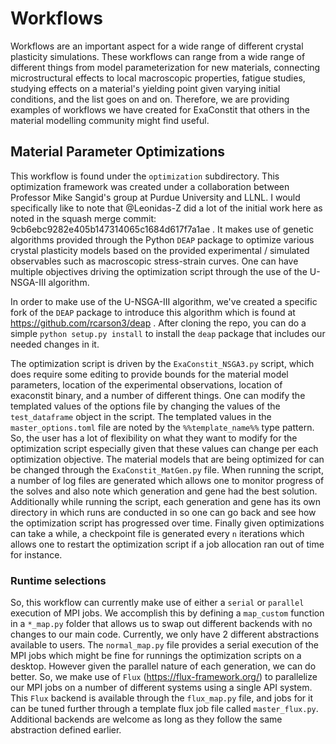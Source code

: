 # Workflows
Workflows are an important aspect for a wide range of different crystal plasticity simulations. These workflows can range from a wide range of different things from model parameterization for new materials, connecting microstructural effects to local macroscopic properties, fatigue studies, studying effects on a material's yielding point given varying initial conditions, and the list goes on and on. Therefore, we are providing examples of workflows we have created for ExaConstit that others in the material modelling community might find useful.

## Material Parameter Optimizations
This workflow is found under the `optimization` subdirectory. This optimization framework was created under a collaboration between Professor Mike Sangid's group at Purdue University and LLNL. I would specifically like to note that @Leonidas-Z did a lot of the initial work here as noted in the squash merge commit: 9cb6ebc9282e405b147314065c1684d617f7a1ae . It makes use of genetic algorithms provided through the Python `DEAP` package to optimize various crystal plasticity models based on the provided experimental / simulated observables such as macroscopic stress-strain curves. One can have multiple objectives driving the optimization script through the use of the U-NSGA-III algorithm.

In order to make use of the U-NSGA-III algorithm, we've created a specific fork of the `DEAP` package to introduce this algorithm which is found at https://github.com/rcarson3/deap . After cloning the repo, you can do a simple `python setup.py install` to install the `deap` package that includes our needed changes in it.

The optimization script is driven by the `ExaConstit_NSGA3.py` script, which does require some editing to provide bounds for the material model parameters, location of the experimental observations, location of exaconstit binary, and a number of different things. One can modify the templated values of the options file by changing the values of the `test_dataframe` object in the script. The templated values in the `master_options.toml` file are noted by the `%%template_name%%` type pattern. So, the user has a lot of flexibility on what they want to modify for the optimization script especially given that these values can change per each optimization objective. The material models that are being optimized for can be changed through the `ExaConstit_MatGen.py` file. When running the script, a number of log files are generated which allows one to monitor progress of the solves and also note which generation and gene had the best solution. Additionally while running the script, each generation and gene has its own directory in which runs are conducted in so one can go back and see how the optimization script has progressed over time. Finally given optimizations can take a while, a checkpoint file is generated every `n` iterations which allows one to restart the optimization script if a job allocation ran out of time for instance.

### Runtime selections
So, this workflow can currently make use of either a `serial` or `parallel` execution of MPI jobs. We accomplish this by defining a `map_custom` function in a `*_map.py` folder that allows us to swap out different backends with no changes to our main code. Currently, we only have 2 different abstractions available to users. The `normal_map.py` file provides a serial execution of the MPI jobs which might be fine for runnings the optimization scripts on a desktop. However given the parallel nature of each generation, we can do better. So, we make use of `Flux` (https://flux-framework.org/) to parallelize our MPI jobs on a number of different systems using a single API system. This `Flux` backend is available through the `flux_map.py` file, and jobs for it can be tuned further through a template flux job file called `master_flux.py`. Additional backends are welcome as long as they follow the same abstraction defined earlier. 